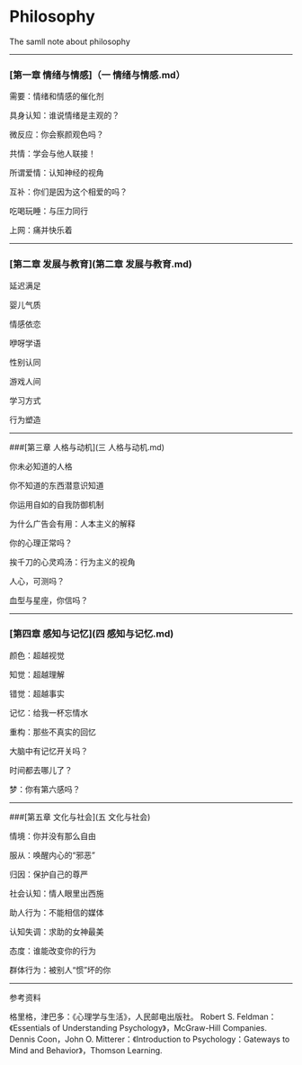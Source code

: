 # Philosophy
The samll note about philosophy
___
### [第一章 情绪与情感]（一 情绪与情感.md）

需要：情绪和情感的催化剂 

具身认知：谁说情绪是主观的？



微反应：你会察颜观色吗？ 

共情：学会与他人联接！

所谓爱情：认知神经的视角

互补：你们是因为这个相爱的吗？

吃喝玩睡：与压力同行

上网：痛并快乐着

___

### [第二章  发展与教育](第二章 发展与教育.md)




延迟满足


婴儿气质

情感依恋

咿呀学语

性别认同

游戏人间

学习方式

行为塑造

___


###[第三章  人格与动机](三 人格与动机.md)

你未必知道的人格

你不知道的东西潜意识知道

你运用自如的自我防御机制

为什么广告会有用：人本主义的解释


你的心理正常吗？


挨千刀的心灵鸡汤：行为主义的视角

人心，可测吗？

血型与星座，你信吗？

___

### [第四章  感知与记忆](四 感知与记忆.md)


颜色：超越视觉

知觉：超越理解



错觉：超越事实

记忆：给我一杯忘情水


重构：那些不真实的回忆

大脑中有记忆开关吗？


时间都去哪儿了？

梦：你有第六感吗？


___


###[第五章  文化与社会](五 文化与社会)



情境：你并没有那么自由

服从：唤醒内心的“邪恶”




归因：保护自己的尊严


社会认知：情人眼里出西施

助人行为：不能相信的媒体


认知失调：求助的女神最美

态度：谁能改变你的行为

群体行为：被别人“惯”坏的你







___
参考资料

格里格，津巴多：《心理学与生活》，人民邮电出版社。
Robert S. Feldman：《Essentials of Understanding Psychology》，McGraw-Hill Companies.
Dennis Coon，John O. Mitterer：《Introduction to Psychology：Gateways to Mind and Behavior》，Thomson Learning.
